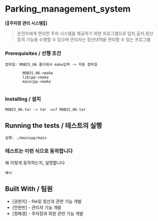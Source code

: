# Parking_management_system

**[🚗주차장 관리 시스템🚗]**  

> 운전자에게 편리한 주차 시스템을 제공하기 위한 프로그램으로 입차,출차,정산 등의 기능을 수행할 수 있으며 관리자는 정산내역을 관리할 수 있는 프로그램
>


### Prerequisites / 선행 조건

```
컴파일: MOBIS_06 폴더에서 make입력 -> 자동 컴파일
       
        MOBIS_06->make
        libcpp->make
        maincpp->make
    
```

### Installing / 설치



```
MOBIS_06.tar -> tar -xvf MOBIS_06.tar
```

## Running the tests / 테스트의 실행
```
실행: ./maincpp/main
```

### 테스트는 이런 식으로 동작합니다

왜 이렇게 동작하는지, 설명합니다

```
예시
```


## Built With / 팀원

* [권현지] - file및 정산과 관련 기능 개발
* [안현빈] - 관리자 기능 개발
* [정해경] - 주차장과 회원 관련 기능 개발




